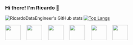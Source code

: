 ### Hi there! I'm Ricardo 👋

<!--
**RicardoDataEngineer/RicardoDataEngineer** is a ✨ _special_ ✨ repository because its `README.md` (this file) appears on your GitHub profile.

Here are some ideas to get you started:

- 🔭 I’m currently working on Teste
- 🌱 I’m currently learning ...
- 👯 I’m looking to collaborate on ...
- 🤔 I’m looking for help with ...
- 💬 Ask me about ...
- 📫 How to reach me: ...
- 😄 Pronouns: ...
- ⚡ Fun fact: ...
-->


<!-- GitStatus/TopLangs -->

![RicardoDataEngineer's GitHub stats](https://github-readme-stats.vercel.app/api?username=RicardoDataEngineer&show_icons=true&theme=radical)
[![Top Langs](https://github-readme-stats.vercel.app/api/top-langs/?username=anuraghazra&theme=radical)](https://github.com/RicardoDataEngineer/github-readme-stats)

<div style="display: flex;">
    <img src="https://cdn.jsdelivr.net/gh/devicons/devicon@latest/icons/python/python-original.svg" height="50" width="50" style="margin-right: 20px;"/>
    <img src="https://cdn.jsdelivr.net/gh/devicons/devicon@latest/icons/java/java-original.svg" height="50" width="50" style="margin-right: 20px;" />
    <img src="https://cdn.jsdelivr.net/gh/devicons/devicon@latest/icons/mysql/mysql-original.svg" height="50" width="50" style="margin-right: 20px;" />
    <img src="https://cdn.jsdelivr.net/gh/devicons/devicon@latest/icons/postgresql/postgresql-original.svg" height="50" width="50" style="margin-right: 20px;"/>
    <img src="https://cdn.jsdelivr.net/gh/devicons/devicon@latest/icons/apachespark/apachespark-original.svg" height="50" width="50" style="margin-right: 20px;"/>
    <img src="https://cdn.jsdelivr.net/gh/devicons/devicon@latest/icons/apacheairflow/apacheairflow-original.svg" height="50" width="50" style="margin-right: 20px;"/>
          
          

          
          


          

          
